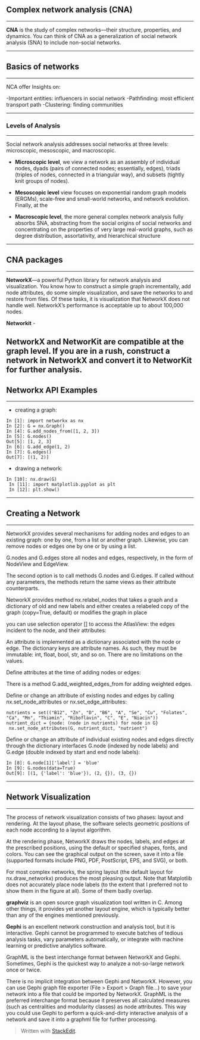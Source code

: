 ﻿
## Complex network analysis (CNA)
---

**CNA** is the study of complex networks—their structure, properties, and dynamics. You can think of CNA as a generalization of social network analysis (SNA) to include non-social networks.
 
--- 
## Basics of networks
---

NCA offer Insights on:

-Important entities: influencers in social network
-Pathfinding: most efficient transport path
-Clustering: finding communities

---
### Levels of Analysis
---
Social network analysis addresses social networks at three levels: microscopic, mesoscopic, and macroscopic.
                
- **Microscopic level**, we view a network as an assembly of individual nodes, dyads (pairs of connected nodes; essentially, edges), triads (triples of nodes, connected in a triangular way), and subsets (tightly knit groups of nodes). 

- **Mesoscopic level** view focuses on exponential random graph models (ERGMs), scale-free and small-world networks, and network evolution. Finally, at the 

- **Macroscopic level**, the more general complex network analysis fully absorbs SNA, abstracting from the social origins of social networks and concentrating on the properties of very large real-world graphs, such as degree distribution, assortativity, and hierarchical structure
   
---   
##  CNA packages
---

**NetworkX**—a powerful Python library for network analysis and visualization. You know how to construct a simple graph incrementally, add node attributes, do some simple visualization, and save the networks to and restore from files. Of these tasks, it is visualization that NetworkX does not handle well. NetworkX’s performance is acceptable up to about 100,000 nodes.               

**Networkit** - 

NetworkX and NetworKit are compatible at the graph level. If you are in a rush, construct a network in NetworkX and convert it to NetworKit for further analysis.
---

## Networkx API Examples
---

- creating a graph:
```
In [1]: import networkx as nx 
In [2]: G = nx.Graph() 
In [4]: G.add_nodes_from([1, 2, 3]) 
In [5]: G.nodes() 
Out[5]: [1, 2, 3] 
In [6]: G.add_edge(1, 2) 
In [7]: G.edges() 
Out[7]: [(1, 2)]
```

- drawing a network:
```
In [10]: nx.draw(G)
 In [11]: import matplotlib.pyplot as plt 
 In [12]: plt.show()
```

---
## Creating a Network
---
NetworkX provides several mechanisms for adding nodes and edges to an existing graph: one by one, from a list or another graph. Likewise, you can remove nodes or edges one by one or by using a list.
               

G.nodes and G.edges store all nodes and edges, respectively, in the form of NodeView and EdgeView.
                
The second option is to call methods G.nodes and G.edges. If called without any parameters, the methods return the same views as their attribute counterparts.
           
NetworkX provides method nx.relabel_nodes that takes a graph and a dictionary of old and new labels and either creates a relabeled copy of the graph (copy=True, default) or modifies the graph in place
              

you can use selection operator [] to access the AtlasView: the edges incident to the node, and their attributes:
                
An attribute is implemented as a dictionary associated with the node or edge. The dictionary keys are attribute names. As such, they must be immutable: int, float, bool, str, and so on. There are no limitations on the values.
                


Define attributes at the time of adding nodes or edges:
                


There is a method G.add_weighted_edges_from for adding weighted edges.
                


Define or change an attribute of existing nodes and edges by calling nx.set_node_attributes or nx.set_edge_attributes:

 ```              
nutrients = set((​"B12"​, ​"Zn"​, ​"D"​, ​"B6"​, ​"A"​, ​"Se"​, ​"Cu"​, ​"Folates"​, ​  ​"Ca"​, ​"Mn"​, ​"Thiamin"​, ​"Riboflavin"​, ​"C"​, ​"E"​, ​"Niacin"​)) ​  
nutrient_dict = {node: (node ​in​ nutrients) ​for​ node ​in​ G} ​
  nx.set_node_attributes(G, nutrient_dict, ​"nutrient"​)

```
Define or change an attribute of individual existing nodes and edges directly through the dictionary interfaces G.node (indexed by node labels) and G.edge (double indexed by start and end node labels):

```                
In [8]: G.node[1]['label'] = 'blue' 
In [9]: G.nodes(data=True) 
Out[9]: [(1, {'label': 'blue'}), (2, {}), (3, {})
```
  
                
---
## Network Visualization 
---

The process of network visualization consists of two phases: layout and rendering. At the layout phase, the software selects geometric positions of each node according to a layout algorithm.
                

At the rendering phase, NetworkX draws the nodes, labels, and edges at the prescribed positions, using the default or specified shapes, fonts, and colors. You can see the graphical output on the screen, save it into a file (supported formats include PNG, PDF, PostScript, EPS, and SVG), or both.
                

For most complex networks, the spring layout (the default layout for nx.draw_networkx) produces the most pleasing output. Note that Matplotlib does not accurately place node labels (to the extent that I preferred not to show them in the figure at all). Some of them badly overlap.
                

**graphviz** is an open source graph visualization tool written in C. Among other things, it provides yet another layout engine, which is typically better than any of the engines mentioned previously.
                
**Gephi**  is an excellent network construction and analysis tool, but it is interactive. Gephi cannot be programmed to execute batches of tedious analysis tasks, vary parameters automatically, or integrate with machine learning or predictive analytics software.

GraphML is the best interchange format between NetworkX and Gephi. Sometimes, Gephi is the quickest way to analyze a not-so-large network once or twice.
                
               

There is no implicit integration between Gephi and NetworkX. However, you can use Gephi graph file exporter (File > Export > Graph file…) to save your network into a file that could be imported by NetworkX. GraphML is the preferred interchange format because it preserves all calculated measures (such as centralities and modularity classes) as node attributes. This way you could use Gephi to perform a quick-and-dirty interactive analysis of a network and save it into a graphml file for further processing.



> Written with [StackEdit](https://stackedit.io/).
